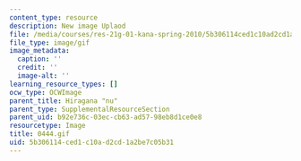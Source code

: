 ```yaml
---
content_type: resource
description: New image Uplaod
file: /media/courses/res-21g-01-kana-spring-2010/5b306114ced1c10ad2cd1a2be7c05b31_0444.gif
file_type: image/gif
image_metadata:
  caption: ''
  credit: ''
  image-alt: ''
learning_resource_types: []
ocw_type: OCWImage
parent_title: Hiragana "nu"
parent_type: SupplementalResourceSection
parent_uid: b92e736c-03ec-cb63-ad57-98eb8d1ce0e8
resourcetype: Image
title: 0444.gif
uid: 5b306114-ced1-c10a-d2cd-1a2be7c05b31
---
```

